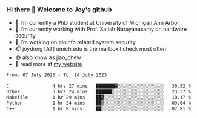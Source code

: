### Hi there 👋 Welcome to Joy's github

- 🔭 I’m currently a PhD student at University of Michigan Ann Arbor
- 🌱 I’m currently working with Prof. Satish Narayanasamy on hardware security
- 👯 I’m working on bioinfo related system security. 
- 📫 joydong [AT] umich.edu is the mailbox I check most often
- 😄 also know as jiao_chew
- 💬 read more at [my website](https://joydddd.github.io/)
<!--START_SECTION:waka-->

```txt
From: 07 July 2023 - To: 14 July 2023

C                4 hrs 27 mins   ███████▓░░░░░░░░░░░░░░░░░   30.52 %
Other            3 hrs 24 mins   ██████░░░░░░░░░░░░░░░░░░░   23.37 %
Makefile         1 hr 29 mins    ██▓░░░░░░░░░░░░░░░░░░░░░░   10.17 %
Python           1 hr 24 mins    ██▒░░░░░░░░░░░░░░░░░░░░░░   09.64 %
C++              1 hr 8 mins     ██░░░░░░░░░░░░░░░░░░░░░░░   07.81 %
```

<!--END_SECTION:waka-->
